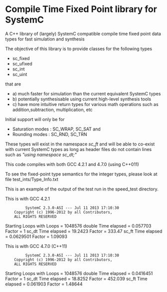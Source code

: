 
Compile Time Fixed Point library for SystemC
================================

A C++ library of (largely) SystemC compatible compile time fixed point data types for fast simulation and synthesis

The objective of this library is to provide classes for the following types

- sc_fixed
- sc_ufixed
- sc_int
- sc_uint

that are

- a) much faster for simulation than the current equivalent SystemC types
- b) potentially synthesisable using current high-level synthesis tools
- c) have more intuitive return types for various math operations such as addition,subtraction, multiplication, etc

Initial support will only be for

- Saturation modes : SC\_WRAP, SC_SAT
and
- Rounding modes : SC\_RND, SC_TRN

These types will exist in the namespace *sc_ft* and will be able to co-exist with current SystemC types as long as header files do not contain lines such as *"using namespace sc_dt;"*

This code compiles with both GCC 4.2.1 and 4.7.0 (using C++011)


To see the fixed-point type semantics for the integer types, please look at file test_ints/Type_Info.txt


This is an example of the output of the test run in the speed_test directory.

This is with GCC 4.2.1
 

             SystemC 2.3.0-ASI --- Jul 11 2013 17:10:30
        Copyright (c) 1996-2012 by all Contributors,
        ALL RIGHTS RESERVED

Starting Loops with Loops = 1048576
double    Time elapsed = 0.057703  Factor = 1
sc_dt     Time elapsed = 19.2423  Factor = 333.47
sc_ft     Time elapsed = 0.0629501  Factor = 1.09093


This is with GCC 4.7.0 (C++11)

             SystemC 2.3.0-ASI --- Jul 11 2013 17:10:30
        Copyright (c) 1996-2012 by all Contributors,
        ALL RIGHTS RESERVED

Starting Loops with Loops = 1048576
double    Time elapsed = 0.0416451  Factor = 1
sc_dt     Time elapsed = 18.8252  Factor = 452.039
sc_ft     Time elapsed = 0.061903  Factor = 1.48644

